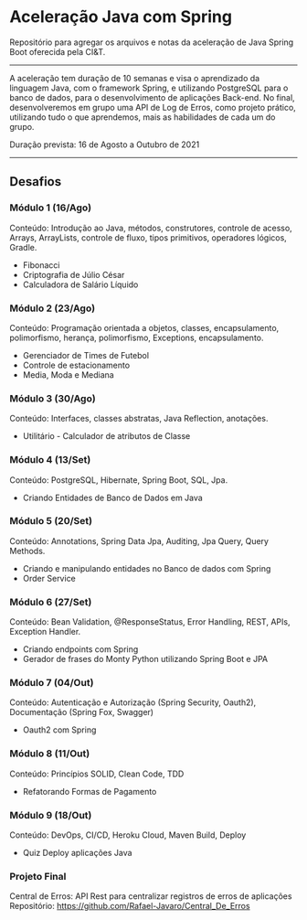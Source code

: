# Aceleração Java com Spring
Repositório para agregar os arquivos e notas da aceleração de Java Spring Boot oferecida pela CI&amp;T.

---
A aceleração tem duração de 10 semanas e visa o aprendizado da linguagem Java, com o framework Spring, e utilizando PostgreSQL para o banco de dados, para o desenvolvimento de aplicações Back-end. No final, desenvolveremos em grupo uma API de Log de Erros, como projeto prático, utilizando tudo o que aprendemos, mais as habilidades de cada um do grupo.

Duração prevista: 16 de Agosto a Outubro de 2021

---
## Desafios

### Módulo 1 (16/Ago)
Conteúdo: Introdução ao Java, métodos, construtores, controle de acesso, Arrays, ArrayLists, controle de fluxo, tipos primitivos, operadores lógicos, Gradle.
- Fibonacci
- Criptografia de Júlio César
- Calculadora de Salário Líquido

### Módulo 2 (23/Ago)
Conteúdo: Programação orientada a objetos, classes, encapsulamento, polimorfismo, herança, polimorfismo, Exceptions, encapsulamento. 
- Gerenciador de Times de Futebol
- Controle de estacionamento
- Media, Moda e Mediana

### Módulo 3 (30/Ago)
Conteúdo: Interfaces, classes abstratas, Java Reflection, anotações.
- Utilitário - Calculador de atributos de Classe

### Módulo 4 (13/Set)
Conteúdo: PostgreSQL, Hibernate, Spring Boot, SQL, Jpa.
- Criando Entidades de Banco de Dados em Java

### Módulo 5 (20/Set)
Conteúdo: Annotations, Spring Data Jpa, Auditing, Jpa Query, Query Methods.
- Criando e manipulando entidades no Banco de dados com Spring
- Order Service

### Módulo 6 (27/Set)
Conteúdo: Bean Validation, @ResponseStatus, Error Handling, REST, APIs, Exception Handler.
- Criando endpoints com Spring
- Gerador de frases do Monty Python utilizando Spring Boot e JPA

### Módulo 7 (04/Out)
Conteúdo: Autenticação e Autorização (Spring Security, Oauth2), Documentação (Spring Fox, Swagger)
- Oauth2 com Spring

### Módulo 8 (11/Out)
Conteúdo: Princípios SOLID, Clean Code, TDD
- Refatorando Formas de Pagamento

### Módulo 9 (18/Out)
Conteúdo: DevOps, CI/CD, Heroku Cloud, Maven Build, Deploy
- Quiz Deploy aplicações Java

### Projeto Final
Central de Erros: API Rest para centralizar registros de erros de aplicações
Repositório: https://github.com/Rafael-Javaro/Central_De_Erros
